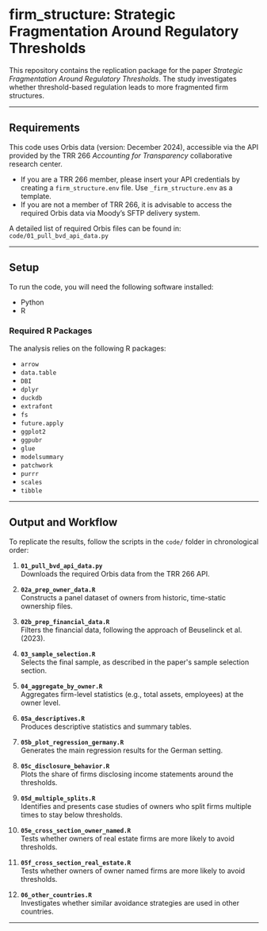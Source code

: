# firm_structure: Strategic Fragmentation Around Regulatory Thresholds

This repository contains the replication package for the paper *Strategic Fragmentation Around Regulatory Thresholds*. The study investigates whether threshold-based regulation leads to more fragmented firm structures.

---

## Requirements

This code uses Orbis data (version: December 2024), accessible via the API provided by the TRR 266 *Accounting for Transparency* collaborative research center.

- If you are a TRR 266 member, please insert your API credentials by creating a `firm_structure.env` file. Use `_firm_structure.env` as a template.
- If you are not a member of TRR 266, it is advisable to access the required Orbis data via Moody’s SFTP delivery system.

A detailed list of required Orbis files can be found in:  
`code/01_pull_bvd_api_data.py`

---

## Setup

To run the code, you will need the following software installed:

- Python  
- R  

### Required R Packages

The analysis relies on the following R packages:

- `arrow`  
- `data.table`  
- `DBI`  
- `dplyr`  
- `duckdb`  
- `extrafont`  
- `fs`  
- `future.apply`  
- `ggplot2`  
- `ggpubr`  
- `glue`  
- `modelsummary`  
- `patchwork`  
- `purrr`  
- `scales`  
- `tibble`  

---

## Output and Workflow

To replicate the results, follow the scripts in the `code/` folder in chronological order:

1. **`01_pull_bvd_api_data.py`**  
   Downloads the required Orbis data from the TRR 266 API.

2. **`02a_prep_owner_data.R`**  
   Constructs a panel dataset of owners from historic, time-static ownership files.

3. **`02b_prep_financial_data.R`**  
   Filters the financial data, following the approach of Beuselinck et al. (2023).

4. **`03_sample_selection.R`**  
   Selects the final sample, as described in the paper's sample selection section.

5. **`04_aggregate_by_owner.R`**  
   Aggregates firm-level statistics (e.g., total assets, employees) at the owner level.

6. **`05a_descriptives.R`**  
   Produces descriptive statistics and summary tables.

7. **`05b_plot_regression_germany.R`**  
   Generates the main regression results for the German setting.

8. **`05c_disclosure_behavior.R`**  
   Plots the share of firms disclosing income statements around the thresholds.

9. **`05d_multiple_splits.R`**  
   Identifies and presents case studies of owners who split firms multiple times to stay below thresholds.

10. **`05e_cross_section_owner_named.R`**  
    Tests whether owners of real estate firms are more likely to avoid thresholds.

11. **`05f_cross_section_real_estate.R`**  
    Tests whether owners of owner named firms are more likely to avoid thresholds.

12. **`06_other_countries.R`**  
    Investigates whether similar avoidance strategies are used in other countries.

---

